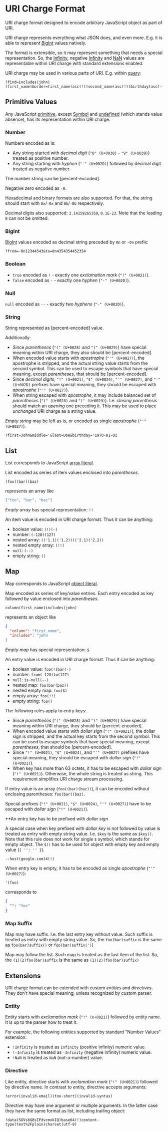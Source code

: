 # URI Charge Format

URI charge format designed to encode arbitrary JavaScript object as part of URI.

URI charge represents everything what JSON does, and even more. E.g. it is able to represent [BigInt] values natively.

The format is extensible, so it may represent something that needs a special representation. So, the [Infinity],
negative [Infinity] and [NaN] values are representable within URI charge with standard extensions enabled.

URI charge may be used in various parts of URI. E.g. within [query]:

```
?find=includes(john)(first_name)&order=first_name(asc(!))second_name(asc(!))birthday(asc(-))&range=from(10)to(20)
```

[bigint]: https://developer.mozilla.org/en-US/docs/Web/JavaScript/Reference/Global_Objects/BigInt
[infinity]: https://developer.mozilla.org/en-US/docs/Web/JavaScript/Reference/Global_Objects/Infinity
[nan]: https://developer.mozilla.org/en-US/docs/Web/JavaScript/Reference/Global_Objects/NaN
[query]: https://www.rfc-editor.org/rfc/rfc3986#section-3.4

## Primitive Values

Any JavaScript [primitive], except [Symbol] and [undefined] (which stands value absence), has its representation within
URI charge.

[primitive]: https://developer.mozilla.org/en-US/docs/Glossary/Primitive
[symbol]: https://developer.mozilla.org/en-US/docs/Web/JavaScript/Reference/Global_Objects/Symbol
[undefined]: https://developer.mozilla.org/en-US/docs/Glossary/undefined

### Number

Numbers encoded as is:

- Any string started with _decimal digit_ (`"0" (U+OO30)` - `"9" (U+OO39)`) treated as positive number.
- Any string starting with _hyphen_ (`"-" (U+002D)`) followed by decimal digit treated as negative number.

The number string can be [percent-encoded].

Negative zero encoded as `-0`.

Hexadecimal and binary formats are also supported. For that, the string should start with `0x`/`-0x` and `0b`/`-0b` respectively.

Decimal digits also supported: `3.14159265359`, `0.1E-23`. Note that the leading `0` can not be omitted.

### BigInt

[BigInt] values encoded as decimal string preceded by `0n` or `-0n` prefix:

```
?from=-0n12344543&to=0n4354354452354
```

### Boolean

- `true` encoded as `!` - exactly one _exclamation mark_ (`"!" (U+0021)`).
- `false` encoded as `-` - exactly one _hyphen_ (`"-" (U+002D)`).

### Null

`null` encoded as `--` - exactly two _hyphens_ (`"-" (U+002D)`).

### String

String represented as [percent-encoded] value.

Additionally:

- Since _parentheses_ (`"(" (U+0028)` and `")" (U+0029)`) have special meaning within URI charge, they also should be
  [percent-encoded].
- When encoded value starts with _apostrophe_ (`"'" (U+0027)`), the apostrophe is stripped, and the actual string value
  starts from the second symbol. This can be used to escape symbols that have special meaning, except _parentheses_,
  that should be [percent-encoded].
- Since _decimal digits_, `"!" (U+0021)`, `"$" (U+0024)`, `"'" (U+0027)`, and `"-" (U+002D)` prefixes have special
  meaning, they should be escaped with _apostrophe_ (`"'" (U+0027)`).
- When string escaped with _apostrophe_, it may include balanced set of _parentheses_ (`"(" (U+0028)`
  and `")" (U+0029)`). I.e. _closing parenthesis_ should match an _opening_ one preceding it.
  This may be used to place _unchanged_ URI charge as a string value.

_Empty string_ may be left as is, or encoded as single _apostrophe_ (`"'" (U+0027)`).

```
?first=John&middle='&last=Doe&birthday='1970-01-01
```

[percent=encoded]: https://www.rfc-editor.org/rfc/rfc3986#section-2.1

## List

List corresponds to JavaScript [array literal].

List encoded as series of item values enclosed into _parentheses_.

```
(foo)(bar)(baz)
```

represents an array like

```json
["foo", "bar", "baz"]
```

_Empty array_ has special representation: `!!`

An item value is encoded in URI charge format. Thus it can be anything:

- boolean value: `(!)(-)`
- number: `(-128)(127)`
- nested array: `(('1.1)('1.2))(('2.1)('2.2))`
- nested empty array: `(!!)`
- `null`: `(--)`
- empty string: `()`

[array literal]: https://developer.mozilla.org/en-US/docs/Web/JavaScript/Guide/Grammar_and_types#array_literals

## Map

Map corresponds to JavaScript [object literal].

Map encoded as series of key/value entries. Each entry encoded as key followed by value enclosed into _parentheses_.

```
column(first_name)includes(john)
```

represents an object like

```json
{
  "column": "first_name",
  "includes": "john
}
```

_Empty map_ has special representation: `$`

An entry value is encoded in URI charge format. Thus it can be anything:

- boolean value: `foo(!)bar(-)`
- number: `from(-128)to(127)`
- `null`: `is-null(--)`
- nested map: `foo(bar(baz))`
- nested empty map: `foo($)`
- empty array: `foo(!!)`
- empty string: `foo()`

The following rules apply to entry keys:

- Since _parentheses_ (`"(" (U+0028)` and `")" (U+0029)`) have special meaning within URI charge, they should be
  [percent-encoded].
- When encoded value starts with _dollar sign_ (`"!" (U+0021)`), the dollar sign is stripped, and the actual key
  starts from the second symbol. This can be used to escape symbols that have special meaning, except _parentheses_,
  that should be [percent-encoded].
- Since `"!" (U+0021)`, `"$" (U+0024)`, and `"'" (U+0027)` prefixes have special meaning, they should be escaped
  with _dollar sign_ (`"!" (U+0021)`).
- When key has more than 63 octets, it has to be escaped with _dollar sign_ (`"!" (U+0021)`). Otherwise, the whole
  string is treated as string. This requirement simplifies URI charge stream processing.

If entry value is an array (`foo((bar)(baz))`), it can be encoded without enclosing parentheses: `foo(bar)(baz)`.

Special prefixes (`"!" (U+0021)`, `"$" (U+0024)`, `"'" (U+0027)`) have to be escaped with _dollar sign_
(`"!" (U+0021)`).

\*\*An entry key has to be prefixed with _dollar sign_

A special case when key prefixed with _dollar key_ is not followed by value is treated as entry with empty string value.
I.e. `$key` is the same as `$key()`. Note that this rule does not work for single `$` symbol, which stands for empty
object. The `$()` has to be used for object with empty key and empty value (`{ '': '' }`).

```
--host(google.com)4(!)
```

When entry key is empty, it has to be encoded as single _apostrophe_ (`"'" (U+0027)`):

```
'(foo)
```

corresponds to

```json
{
  "": "foo"
}
```

[object literal]: https://developer.mozilla.org/en-US/docs/Web/JavaScript/Guide/Grammar_and_types#object_literals

### Map Suffix

Map may have suffix. I.e. the last entry key without value. Such suffix is treated as entry with empty string value.
So, the `foo(bar)suffix` is the same as `foo(bar)suffix()` or `foo(bar)suffix(')`)

Map may follow the list. Such map is treated as the last item of the list.
So, the `(1)(2)foo(bar)suffix` is the same as `(1)(2)(foo(bar)suffix)`

## Extensions

URI charge format can be extended with custom _entities_ and _directives_. They don't have special meaning, unless
recognized by custom parser.

### Entity

Entity starts with _exclamation mark_ (`"!" (U+0021)`) followed by entity name. It is up to the parser how to treat it.

For example, the following entities supported by standard "Number Values" extension:

- `!Infinity` is treated as `Infinity` (positive infinity) numeric value.
- `!-Infinity` is treated as `-Infinity` (negative infinity) numeric value.
- `!NaN` is treated as `NaN` (not-a-number) value.

### Directive

Like entity, directive starts with _exclamation mark_ (`"!" (U+0021)`) followed by directive name. In contrast to
entity, directive accepts arguments:

```
!error(invalid-email)(too-short)(invalid-syntax)
```

Directive may have one argument or multiple arguments. In the latter case they have the same format as list, including
trailing object:

```
!data(SGVsbG8sIFdvcmxkIQ)base64(!)content-type(text%2Fplain)charset(utf-8)
```
